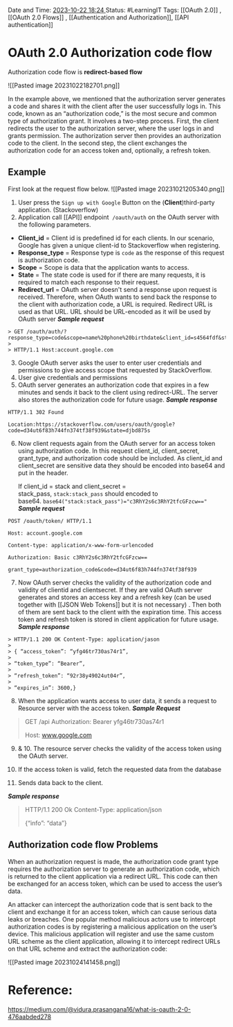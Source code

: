 Date and Time: <u> 2023-10-22 18:24 </u>
Status: #LearningIT
Tags: [[OAuth 2.0]] ,[[OAuth 2.0 Flows]] , [[Authentication and Authorization]], [[API authentication]]

# OAuth 2.0 Authorization code flow
Authorization code flow is **redirect-based flow**

![[Pasted image 20231022182701.png]]

In the example above, we mentioned that the authorization server generates a code and shares it with the client after the user successfully logs in. This code, known as an “authorization code,” is the most secure and common type of authorization grant. It involves a two-step process. First, the client redirects the user to the authorization server, where the user logs in and grants permission. The authorization server then provides an authorization code to the client. In the second step, the client exchanges the authorization code for an access token and, optionally, a refresh token.

## Example

First look at the request flow below.
![[Pasted image 20231021205340.png]]


1. User press the `Sign up with Google` Button on the (**Client**)third-party application. (Stackoverflow)
2. Application call [[API]] endpoint  `/oauth/auth` on the OAuth server with the following parameters.
- **Client_id** = Client id is predefined id for each clients. In our scenario, Google has given a unique client-id to Stackoverflow when registering.
- **Response_type** = Response type is `code` as the response of this request is authorization code.
- **Scope** = Scope is data that the application wants to access.
- **State** = The state code is used for if there are many requests, it is required to match each response to their request.
- **Redirect_url** = OAuth server doesn't send a response upon request is received. Therefore, when OAuth wants to send back the response to the client with authorization code, a URL is required. Redirect URL is used as that URL. URL should be URL-encoded as it will be used by OAuth server
**_Sample request_**
``` 
> GET /oauth/auth/?response_type=code&scope=name%20phone%20birthdate&client_id=s4564fdf&state=djbd875s&redirect_url=https%3A%2F%2Fstackoverflow.com%2Fusers%2Foauth%2Fgoogle
> 
> HTTP/1.1 Host:account.google.com
```
3. Google OAuth server asks the user to enter user credentials and permissions to give access scope that requested by StackOverflow.
4. User give credentials and permissions
5. OAuth server generates an authorization code that expires in a few minutes and sends it back to the client using redirect-URL. The server also stores the authorization code for future usage.
**_Sample response_**
```
HTTP/1.1 302 Found

Location:https://stackoverflow.com/users/oauth/google?code=d34ut6f83h744fn374tf38f939&state=djbd875s
```
6. Now client requests again from the OAuth server for an access token using authorization code. In this request client_id, client_secret, grant_type, and authorization code should be included. As client_id and client_secret are sensitive data they should be encoded into base64 and put in the header.

	If client_id = stack and client_secret = stack_pass, `stack:stack_pass` should encoded to base64. `base64("stack:stack_pass")="c3RhY2s6c3RhY2tfcGFzcw=="`
**_Sample request_**
```
POST /oauth/token/ HTTP/1.1

Host: account.google.com

Content-type: application/x-www-form-urlencoded

Authorization: Basic c3RhY2s6c3RhY2tfcGFzcw==

grant_type=authorization_code&code=d34ut6f83h744fn374tf38f939
```
7. Now OAuth server checks the validity of the authorization code and validity of clientid and clientsecret. If they are valid OAuth server generates and stores an access key and a refresh key (can be used together with [[JSON Web Tokens]]  but it is not necessary) . Then both of them are sent back to the client with the expiration time. This access token and refresh token is stored in client application for future usage.
**_Sample response_**
```
> HTTP/1.1 200 OK Content-Type: application/jason
> 
> { “access_token”: “yfg46tr730as74r1”,
> 
> “token_type”: “Bearer”,
> 
> “refresh_token”: “92r38y49024ut04r”,
> 
> “expires_in”: 3600,}
```

8. When the application wants access to user data, it sends a request to Resource server with the access token.
**_Sample Request_**
> GET /api Authorization: Bearer yfg46tr730as74r1
> 
> Host: www.google.com

9. & 10. The resource server checks the validity of the access token using the OAuth server.

11. If the access token is valid, fetch the requested data from the database

12. Sends data back to the client.

**_Sample response_**
> HTTP/1.1 200 Ok Content-Type: application/json
> 
> {“info”: “data”}


## Authorization code flow Problems

When an authorization request is made, the authorization code grant type requires the authorization server to generate an authorization code, which is returned to the client application via a redirect URL. This code can then be exchanged for an access token, which can be used to access the user’s data.

An attacker can intercept the authorization code that is sent back to the client and exchange it for an access token, which can cause serious data leaks or breaches. One popular method malicious actors use to intercept authorization codes is by registering a malicious application on the user’s device. This malicious application will register and use the same custom URL scheme as the client application, allowing it to intercept redirect URLs on that URL scheme and extract the authorization code:

![[Pasted image 20231024141458.png]]
# Reference:
https://medium.com/@vidura.prasangana16/what-is-oauth-2-0-476aabded278


 

